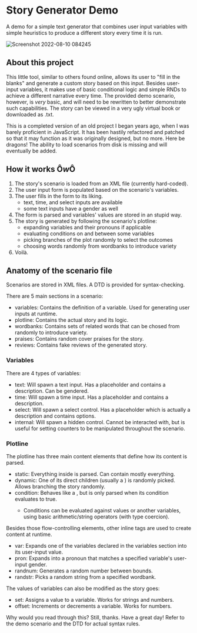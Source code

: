 # Story Generator Demo
A demo for a simple text generator that combines user input variables with simple heuristics to produce a different story every time it is run.  

![Screenshot 2022-08-10 084245](https://user-images.githubusercontent.com/43908636/183905120-f2c78211-a9ce-4e0c-aaae-0eb74ee59f14.jpeg)

## About this project
This little tool, similar to others found online, allows its user to "fill in the blanks" and generate a custom story based on this input.
Besides user-input variables, it makes use of basic conditional logic and simple RNDs to achieve a different narrative every time.
The provided demo scenario, however, is *very* basic, and will need to be rewritten to better demonstrate such capabilities.
The story can be viewed in a very ugly virtual book or downloaded as .txt.

This is a completed version of an old project I began years ago, when I was barely proficient in JavaScript.
It has been hastily refactored and patched so that it may function as it was originally designed, but no more. Here be dragons!
The ability to load scenarios from disk is missing and will eventually be added.

## How it works Ô*w*Ô
1. The story's scenario is loaded from an XML file (currently hard-coded).
2. The user input form is populated based on the scenario's variables.
3. The user fills in the form to its liking.
	- text, time, and select inputs are available
	- some text inputs have a gender as well
4. The form is parsed and variables' values are stored in an stupid way.
5. The story is generated by following the scenario's plotline:
	- expanding variables and their pronouns if applicable
	- evaluating conditions on and between some variables
	- picking branches of the plot randomly to select the outcomes
	- choosing words randomly from wordbanks to introduce variety
6. Voilà.

## Anatomy of the scenario file
Scenarios are stored in XML files. A DTD is provided for syntax-checking.  

There are 5 main sections in a scenario:
- variables: Contains the definition of a variable. Used for generating user inputs at runtime.
- plotline: Contains the actual story and its logic.
- wordbanks: Contains sets of related words that can be chosed from randomly to introduce variety.
- praises: Contains random cover praises for the story.
- reviews: Contains fake reviews of the generated story.

### Variables
There are 4 types of variables:
- text: Will spawn a text input. Has a placeholder and contains a description. Can be gendered.
- time: Will spawn a time input. Has a placeholder and contains a description.
- select: Will spawn a select control. Has a placeholder which is actually a description and contains options.
- internal: Will spawn a hidden control. Cannot be interacted with, but is useful for setting counters to be manipulated throughout the scenario.

### Plotline
The plotline has three main content elements that define how its content is parsed.
- static: Everything inside is parsed. Can contain mostly everything.
- dynamic: One of its direct children (usually a <static>) is randomly picked. Allows branching the story randomly.
- condition: Behaves like a <dynamic>, but is only parsed when its condition evaluates to true.
	- Conditions can be evaluated against values or another variables, using basic arithmetic/string operators (with type coercion).

Besides those flow-controlling elements, other inline tags are used to create content at runtime.
- var: Expands one of the variables declared in the variables section into its user-input value.
- pron: Expands into a pronoun that matches a specified variable's user-input gender.
- randnum: Generates a random number between bounds.
- randstr: Picks a random string from a specified wordbank.

The values of variables can also be modified as the story goes:
- set: Assigns a value to a variable. Works for strings and numbers.
- offset: Increments or decrements a variable. Works for numbers.

Why would you read through this? Still, thanks. Have a great day!
Refer to the demo scenario and the DTD for actual syntax rules.
